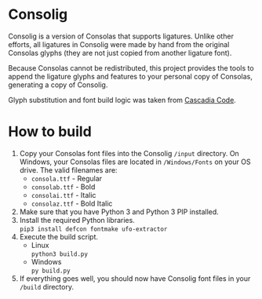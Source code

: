 # Consolig

Consolig is a version of Consolas that supports ligatures. Unlike other efforts, all ligatures in Consolig were made by hand from the original Consolas glyphs (they are not just copied from another ligature font).

Because Consolas cannot be redistributed, this project provides the tools to append the ligature glyphs and features to your personal copy of Consolas, generating a copy of Consolig.

Glyph substitution and font build logic was taken from [Cascadia Code](https://github.com/microsoft/cascadia-code).

# How to build

1. Copy your Consolas font files into the Consolig `/input` directory. On Windows, your Consolas files are located in `/Windows/Fonts` on your OS drive. The valid filenames are:
   - `consola.ttf` - Regular
   - `consolab.ttf` - Bold
   - `consolai.ttf` - Italic
   - `consolaz.ttf` - Bold Italic
2. Make sure that you have Python 3 and Python 3 PIP installed.
3. Install the required Python libraries.<br>
    `pip3 install defcon fontmake ufo-extractor`
4. Execute the build script.
   - Linux<br>
    `python3 build.py`
   - Windows<br>
    `py build.py`
5. If everything goes well, you should now have Consolig font files in your `/build` directory.
